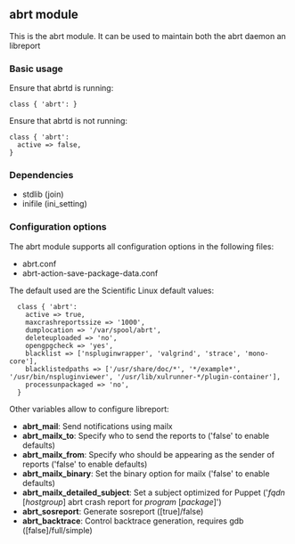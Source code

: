 ## abrt module

This is the abrt module.
It can be used to maintain both the abrt daemon an libreport

### Basic usage

Ensure that abrtd is running:
```puppet
class { 'abrt': }
```

Ensure that abrtd is not running:
```puppet
class { 'abrt':
  active => false,
}
```

### Dependencies

- stdlib (join)
- inifile (ini_setting)

### Configuration options

The abrt module supports all configuration options in the following files:
- abrt.conf
- abrt-action-save-package-data.conf

The default used are the Scientific Linux default values:
```puppet
  class { 'abrt':
    active => true,
    maxcrashreportssize => '1000',
    dumplocation => '/var/spool/abrt',
    deleteuploaded => 'no',
    opengpgcheck => 'yes',
    blacklist => ['nspluginwrapper', 'valgrind', 'strace', 'mono-core'],
    blacklistedpaths => ['/usr/share/doc/*', '*/example*', '/usr/bin/nspluginviewer', '/usr/lib/xulrunner-*/plugin-container'],
    processunpackaged => 'no',
  }
```

Other variables allow to configure libreport:
- **abrt_mail**: Send notifications using mailx
- **abrt_mailx_to**: Specify who to send the reports to ('false' to enable defaults)
- **abrt_mailx_from**: Specify who should be appearing as the sender of reports ('false' to enable defaults)
- **abrt_mailx_binary**: Set the binary option for mailx ('false' to enable defaults)
- **abrt_mailx_detailed_subject**: Set a subject optimized for Puppet ('*fqdn* [*hostgroup*] abrt crash report for *program* [*package*]')
- **abrt_sosreport**: Generate sosreport ([true]/false)
- **abrt_backtrace**: Control backtrace generation, requires gdb ([false]/full/simple)
